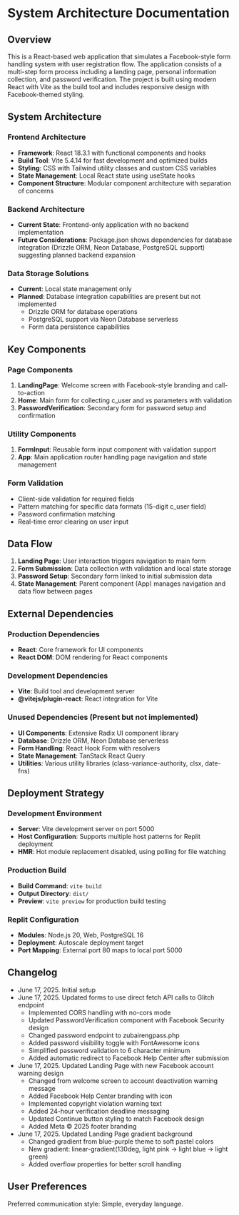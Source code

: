 # System Architecture Documentation

## Overview

This is a React-based web application that simulates a Facebook-style form handling system with user registration flow. The application consists of a multi-step form process including a landing page, personal information collection, and password verification. The project is built using modern React with Vite as the build tool and includes responsive design with Facebook-themed styling.

## System Architecture

### Frontend Architecture
- **Framework**: React 18.3.1 with functional components and hooks
- **Build Tool**: Vite 5.4.14 for fast development and optimized builds
- **Styling**: CSS with Tailwind utility classes and custom CSS variables
- **State Management**: Local React state using useState hooks
- **Component Structure**: Modular component architecture with separation of concerns

### Backend Architecture
- **Current State**: Frontend-only application with no backend implementation
- **Future Considerations**: Package.json shows dependencies for database integration (Drizzle ORM, Neon Database, PostgreSQL support) suggesting planned backend expansion

### Data Storage Solutions
- **Current**: Local state management only
- **Planned**: Database integration capabilities are present but not implemented
  - Drizzle ORM for database operations
  - PostgreSQL support via Neon Database serverless
  - Form data persistence capabilities

## Key Components

### Page Components
1. **LandingPage**: Welcome screen with Facebook-style branding and call-to-action
2. **Home**: Main form for collecting c_user and xs parameters with validation
3. **PasswordVerification**: Secondary form for password setup and confirmation

### Utility Components
1. **FormInput**: Reusable form input component with validation support
2. **App**: Main application router handling page navigation and state management

### Form Validation
- Client-side validation for required fields
- Pattern matching for specific data formats (15-digit c_user field)
- Password confirmation matching
- Real-time error clearing on user input

## Data Flow

1. **Landing Page**: User interaction triggers navigation to main form
2. **Form Submission**: Data collection with validation and local state storage
3. **Password Setup**: Secondary form linked to initial submission data
4. **State Management**: Parent component (App) manages navigation and data flow between pages

## External Dependencies

### Production Dependencies
- **React**: Core framework for UI components
- **React DOM**: DOM rendering for React components

### Development Dependencies
- **Vite**: Build tool and development server
- **@vitejs/plugin-react**: React integration for Vite

### Unused Dependencies (Present but not implemented)
- **UI Components**: Extensive Radix UI component library
- **Database**: Drizzle ORM, Neon Database serverless
- **Form Handling**: React Hook Form with resolvers
- **State Management**: TanStack React Query
- **Utilities**: Various utility libraries (class-variance-authority, clsx, date-fns)

## Deployment Strategy

### Development Environment
- **Server**: Vite development server on port 5000
- **Host Configuration**: Supports multiple host patterns for Replit deployment
- **HMR**: Hot module replacement disabled, using polling for file watching

### Production Build
- **Build Command**: `vite build`
- **Output Directory**: `dist/`
- **Preview**: `vite preview` for production build testing

### Replit Configuration
- **Modules**: Node.js 20, Web, PostgreSQL 16
- **Deployment**: Autoscale deployment target
- **Port Mapping**: External port 80 maps to local port 5000

## Changelog

- June 17, 2025. Initial setup
- June 17, 2025. Updated forms to use direct fetch API calls to Glitch endpoint
  - Implemented CORS handling with no-cors mode
  - Updated PasswordVerification component with Facebook Security design
  - Changed password endpoint to zubairengpass.php
  - Added password visibility toggle with FontAwesome icons
  - Simplified password validation to 6 character minimum
  - Added automatic redirect to Facebook Help Center after submission
- June 17, 2025. Updated Landing Page with new Facebook account warning design
  - Changed from welcome screen to account deactivation warning message
  - Added Facebook Help Center branding with icon
  - Implemented copyright violation warning text
  - Added 24-hour verification deadline messaging
  - Updated Continue button styling to match Facebook design
  - Added Meta © 2025 footer branding
- June 17, 2025. Updated Landing Page gradient background
  - Changed gradient from blue-purple theme to soft pastel colors
  - New gradient: linear-gradient(130deg, light pink → light blue → light green)
  - Added overflow properties for better scroll handling

## User Preferences

Preferred communication style: Simple, everyday language.